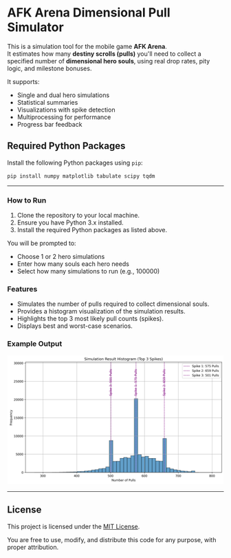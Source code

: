 # AFK Arena Dimensional Pull Simulator

This is a simulation tool for the mobile game **AFK Arena**.  
It estimates how many **destiny scrolls (pulls)** you'll need to collect a specified number of **dimensional hero souls**, using real drop rates, pity logic, and milestone bonuses.

It supports:
- Single and dual hero simulations
- Statistical summaries
- Visualizations with spike detection
- Multiprocessing for performance
- Progress bar feedback

## Required Python Packages

Install the following Python packages using `pip`:

```bash
pip install numpy matplotlib tabulate scipy tqdm
```
---
### How to Run
1. Clone the repository to your local machine.
2. Ensure you have Python 3.x installed.
3. Install the required Python packages as listed above.

You will be prompted to:
- Choose 1 or 2 hero simulations
- Enter how many souls each hero needs
- Select how many simulations to run (e.g., 100000)

### Features
- Simulates the number of pulls required to collect dimensional souls.
- Provides a histogram visualization of the simulation results.
- Highlights the top 3 most likely pull counts (spikes).
- Displays best and worst-case scenarios.

### Example Output
![Histogram Screenshot](example_output.png)

---
## License
This project is licensed under the [MIT License](https://opensource.org/licenses/MIT).

You are free to use, modify, and distribute this code for any purpose, with proper attribution.